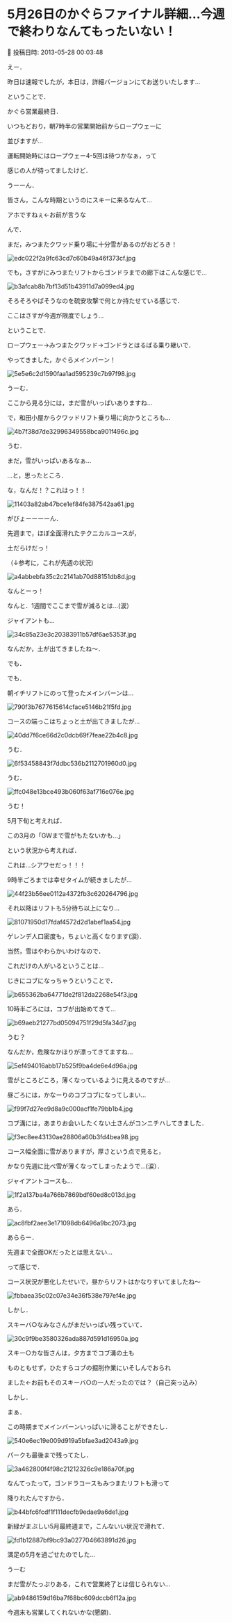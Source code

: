 # 5月26日のかぐらファイナル詳細…今週で終わりなんてもったいない！

📅 投稿日時: 2013-05-28 00:03:48

えー．


昨日は速報でしたが，本日は，詳細バージョンにてお送りいたします…





ということで．


かぐら営業最終日．





いつもどおり，朝7時半の営業開始前からロープウェーに


並びますが…


運転開始時にはロープウェー4-5回は待つかなぁ，って


感じの人が待ってましたけど．


うーーん．


皆さん，こんな時期というのにスキーに来るなんて…


アホですねぇ←お前が言うな





んで．


まだ，みつまたクワッド乗り場に十分雪があるのがおどろき！




![edc022f2a9fc63cd7c60b49a46f373cf.jpg](images/edc022f2a9fc63cd7c60b49a46f373cf.jpg)




でも，さすがにみつまたリフトからゴンドラまでの廊下はこんな感じで…




![b3afcab8b7bf13d51b43911d7a099ed4.jpg](images/b3afcab8b7bf13d51b43911d7a099ed4.jpg)




そろそろやばそうなのを硫安攻撃で何とか持たせている感じで．


ここはさすが今週が限度でしょう…





ということで．


ロープウェー→みつまたクワッド→ゴンドラとはるばる乗り継いで．


やってきました，かぐらメインバーン！




![5e5e6c2d1590faa1ad595239c7b97f98.jpg](images/5e5e6c2d1590faa1ad595239c7b97f98.jpg)




うーむ．


ここから見る分には，まだ雪がいっぱいありますね…


で，和田小屋からクワッドリフト乗り場に向かうところも…




![4b7f38d7de32996349558bca901f496c.jpg](images/4b7f38d7de32996349558bca901f496c.jpg)




うむ．


まだ，雪がいっぱいあるなぁ…





…と，思ったところ．


な，なんだ！？これはっ！！




![11403a82ab47bce1ef84fe387542aa61.jpg](images/11403a82ab47bce1ef84fe387542aa61.jpg)




がびょーーーーん．


先週まで，ほぼ全面滑れたテクニカルコースが，


土だらけだっ！


（↓参考に，これが先週の状況)




![a4abbebfa35c2c2141ab70d88151db8d.jpg](images/a4abbebfa35c2c2141ab70d88151db8d.jpg)




なんとーっ！


なんと．1週間でここまで雪が減るとは…(涙） 





ジャイアントも…




![34c85a23e3c20383911b57df6ae5353f.jpg](images/34c85a23e3c20383911b57df6ae5353f.jpg)




なんだか，土が出てきましたね～．





でも．


でも．


朝イチリフトにのって登ったメインバーンは…




![790f3b7677615614cface5146b21f5fd.jpg](images/790f3b7677615614cface5146b21f5fd.jpg)




コースの端っこはちょっと土が出てきましたが…




![40dd7f6ce66d2c0dcb69f7feae22b4c8.jpg](images/40dd7f6ce66d2c0dcb69f7feae22b4c8.jpg)




うむ．




![6f53458843f7ddbc536b2112701960d0.jpg](images/6f53458843f7ddbc536b2112701960d0.jpg)




うむ．




![ffc048e13bce493b060f63af716e076e.jpg](images/ffc048e13bce493b060f63af716e076e.jpg)




うむ！


5月下旬と考えれば．


この3月の「GWまで雪がもたないかも…」


という状況から考えれば．


これは…シアワセだっ！！！





9時半ごろまでは幸せタイムが続きましたが…




![44f23b56ee0112a4372fb3c620264796.jpg](images/44f23b56ee0112a4372fb3c620264796.jpg)




それ以降はリフトも5分待ち以上になり…




![81071950d17fdaf4572d2d1abef1aa54.jpg](images/81071950d17fdaf4572d2d1abef1aa54.jpg)




ゲレンデ人口密度も，ちょいと高くなります(涙)．





当然，雪はやわらかいわけなので．


これだけの人がいるということは…


じきにコブになっちゃうということで．




![b655362ba64771de2f812da2268e54f3.jpg](images/b655362ba64771de2f812da2268e54f3.jpg)




10時半ごろには，コブが出始めてきて…




![b69aeb21277bd05094751f29d5fa34d7.jpg](images/b69aeb21277bd05094751f29d5fa34d7.jpg)




うむ？


なんだか，危険なかほりが漂ってきてますね…




![5ef494016abb17b525f9ba4de6e4d96a.jpg](images/5ef494016abb17b525f9ba4de6e4d96a.jpg)




雪がところどころ，薄くなっているように見えるのですが…





昼ごろには，かなーりのコブコブになってしまい…




![f99f7d27ee9d8a9c000acf1fe79bb1b4.jpg](images/f99f7d27ee9d8a9c000acf1fe79bb1b4.jpg)




コブ溝には，あまりお会いしたくない土さんがコンニチハしてきました．




![f3ec8ee43130ae28806a60b3fd4bea98.jpg](images/f3ec8ee43130ae28806a60b3fd4bea98.jpg)




コース幅全面に雪がありますが，厚さという点で見ると，


かなり先週に比べ雪が薄くなってしまったようで…(涙）．





ジャイアントコースも…




![1f2a137ba4a766b7869bdf60ed8c013d.jpg](images/1f2a137ba4a766b7869bdf60ed8c013d.jpg)




あら．




![ac8fbf2aee3e171098db6496a9bc2073.jpg](images/ac8fbf2aee3e171098db6496a9bc2073.jpg)




あららー．


先週まで全面OKだったとは思えない…





って感じで．


コース状況が悪化したせいで，昼からリフトはかなりすいてましたね～




![fbbaea35c02c07e34e36f538e797ef4e.jpg](images/fbbaea35c02c07e34e36f538e797ef4e.jpg)







しかし．


スキーバ○なみなさんがまだいっぱい残っていて．




![30c9f9be3580326ada887d591d16950a.jpg](images/30c9f9be3580326ada887d591d16950a.jpg)




スキー○カな皆さんは，夕方までコブ溝の土も


ものともせず，ひたすらコブの掘削作業にいそしんでおられ


ました←お前もそのスキーバ○の一人だったのでは？（自己突っ込み）





しかし．


まぁ．


この時期までメインバーンいっぱいに滑ることができたし．




![540e6ec19e009d919a5bfae3ad2043a9.jpg](images/540e6ec19e009d919a5bfae3ad2043a9.jpg)




パークも最後まで残ってたし．




![3a462800f4f98c21212326c9e186a70f.jpg](images/3a462800f4f98c21212326c9e186a70f.jpg)







なんてったって，ゴンドラコースもみつまたリフトも滑って


降りれたんですから．




![b44bfc6fcdf1f111decfb9edae9a6de1.jpg](images/b44bfc6fcdf1f111decfb9edae9a6de1.jpg)







新緑がまぶしい5月最終週まで，こんないい状況で滑れて．




![fd1b12887bf9bc93a027704663891d26.jpg](images/fd1b12887bf9bc93a027704663891d26.jpg)




満足の5月を過ごせたのでした…





うーむ


まだ雪がたっぷりある，これで営業終了とは信じられない…




![ab9486159d16ba7f68bc609dccb6f12a.jpg](images/ab9486159d16ba7f68bc609dccb6f12a.jpg)




今週末も営業してくれないかな(懇願)．
